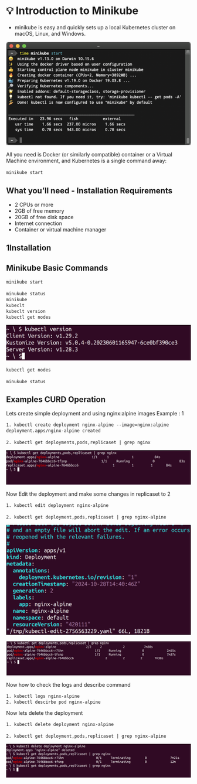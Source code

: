 
# 💡 Introduction to Minikube
- minikube is easy and quickly sets up a local Kubernetes cluster on macOS, Linux, and Windows.

![Screenshot](/minikube/images/screenshot.png)

All you need is Docker (or similarly compatible) container or a Virtual Machine environment, and Kubernetes is a single command away: 

``
minikube start
``

## What you’ll need - Installation Requirements

* 2 CPUs or more
* 2GB of free memory
* 20GB of free disk space
* Internet connection
* Container or virtual machine manager

<h2 class="step"><span class="fa-stack fa-1x"><i class="fa fa-circle fa-stack-2x"></i><strong class="fa-stack-1x text-primary">1</strong></span>Installation</h2>


## Minikube Basic Commands

```shell
minikube start

minukube status
minikube
kubeclt
kubeclt version
kubectl get nodes
```
![Screenshot](/minikube/images/kubversion.png)

```shell
kubectl get nodes

minukube status

```

## Examples CURD Operation

Lets create simple deployment and using nginx:alpine images
Example : 1

```shell
1. kubectl create deployment nginx-alpine --image=nginx:alpine
deployment.apps/nginx-alpine created

2. kubectl get deployments,pods,replicaset | grep nginx
```

![Screenshot](/minikube/images/podsview.png)

Now Edit the deployment and make some changes in replicaset to 2

```shell
1. kubectl edit deployment nginx-alpine

2. kubectl get deployment,pods,replicaset | grep nginx-alpine
```

![Screenshot](/minikube/images/edit.png)

![Screenshot](/minikube/images/viewall.png)

Now how to check the logs and describe command

```shell
1. kubectl logs nginx-alpine
2. kubectl descirbe pod nginx-alpine
```

Now lets delete the deployment

```shell
1. kubectl delete deployment nginx-alpine

2. kubectl get deployment,pods,replicaset | grep nginx-alpine
```

![Screenshot](/minikube/images/del.png)

